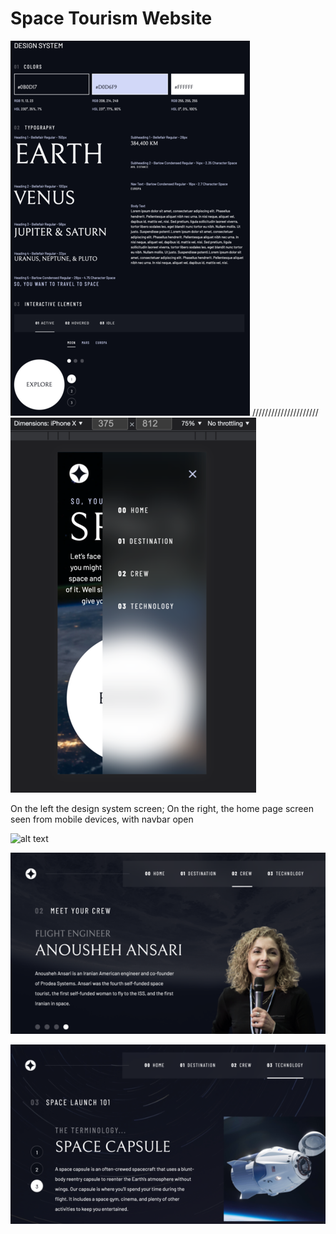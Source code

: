 # Space Tourism Website


![alt text](media/website_preview/website_preview_designsystem.png) ///////////////////// ![alt text](media/website_preview/website_preview_mobileview.png) 

On the left the design system screen; On the right, the home page screen seen from mobile devices, with navbar open 



![alt text](media/website_preview/website_preview_planet.png)

![alt text](media/website_preview/website_preview_crew.png)

![alt text](media/website_preview/website_preview_technology.png)




